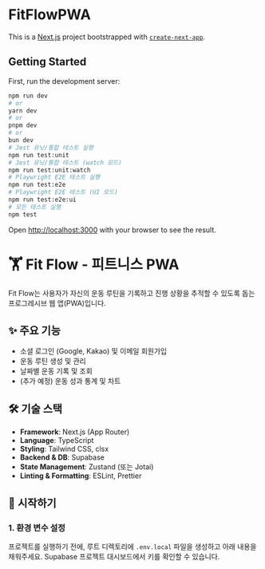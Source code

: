 FitFlowPWA
=======
This is a [Next.js](https://nextjs.org) project bootstrapped with [`create-next-app`](https://nextjs.org/docs/pages/api-reference/create-next-app).

## Getting Started

First, run the development server:

```bash
npm run dev
# or
yarn dev
# or
pnpm dev
# or
bun dev
# Jest 유닛/통합 테스트 실행
npm run test:unit
# Jest 유닛/통합 테스트 (watch 모드)
npm run test:unit:watch
# Playwright E2E 테스트 실행
npm run test:e2e
# Playwright E2E 테스트 (UI 모드)
npm run test:e2e:ui
# 모든 테스트 실행
npm test
```

Open [http://localhost:3000](http://localhost:3000) with your browser to see the result.

# 🏋️ Fit Flow - 피트니스 PWA

Fit Flow는 사용자가 자신의 운동 루틴을 기록하고 진행 상황을 추적할 수 있도록 돕는 프로그레시브 웹 앱(PWA)입니다.

## ✨ 주요 기능

-   소셜 로그인 (Google, Kakao) 및 이메일 회원가입
-   운동 루틴 생성 및 관리
-   날짜별 운동 기록 및 조회
-   (추가 예정) 운동 성과 통계 및 차트

## 🛠️ 기술 스택

-   **Framework**: Next.js (App Router)
-   **Language**: TypeScript
-   **Styling**: Tailwind CSS, clsx
-   **Backend & DB**: Supabase
-   **State Management**: Zustand (또는 Jotai)
-   **Linting & Formatting**: ESLint, Prettier

## 🚀 시작하기

### 1. 환경 변수 설정

프로젝트를 실행하기 전에, 루트 디렉토리에 `.env.local` 파일을 생성하고 아래 내용을 채워주세요. Supabase 프로젝트 대시보드에서 키를 확인할 수 있습니다.
